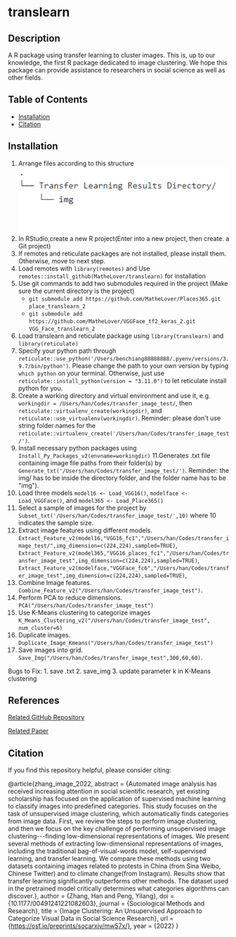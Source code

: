 # translearn

## Description

A R package using transfer learning to cluster images. This is, up to our knowledge, the first R package dedicated to image clustering. We hope this package can provide assistance to researchers in social science as well as other fields.

## Table of Contents
- [Installation](#installation)
- [Citation](#citation)

## Installation
1. Arrange files according to this structure 
![Alt text](Dir_Structure.png "Directory Structure")
2. In RStudio,create a new R project(Enter into a new project, then create. a Git project)
3. If remotes and reticulate packages are not installed, please install them. Otherwise, move to next step. 
4. Load remotes with `library(remotes)` and Use `remotes::install_github(MatheLover/translearn)` for installation 
5. Use git commands to add two submodules required in the project (Make sure the current directory is the project)
   - `git submodule add https://github.com/MatheLover/Places365.git place_translearn_2`
   - `git submodule add https://github.com/MatheLover/VGGFace_tf2_keras_2.git VGG_Face_translearn_2`
6. Load translearn and reticulate package using `library(translearn)` and `library(reticulate)`
7. Specify your python path through `reticulate::use_python('/Users/benchiang88888888/.pyenv/versions/3.9.7/bin/python')`. Please change the path to your own version by typing `which python` on your terminal. Otherwise, just use `reticulate::install_python(version = "3.11.0")` to let reticulate install python for you. 
8. Create a working directory and virtual environment and use it, e.g. `workingdir = /Users/han/Codes/transfer_image_test/`, then `reticulate::virtualenv_create(workingdir)`, and `reticulate::use_virtualenv(workingdir)`. Reminder: please don't use string folder names for the `reticulate::virtualenv_create('/Users/han/Codes/transfer_image_test/')`.
9. Install necessary python packages using `Install_Py_Packages_v2(envname=workingdir)`
11.Generates .txt file containing image file paths from their folder(s) by `Generate_txt('/Users/han/Codes/transfer_image_test/')`. Reminder: the img/ has to be inside the directory folder, and the folder name has to be "img").
12. Load three models `model16 <- Load_VGG16()`, `modelface <- Load_VGGFace()`, and `model365 <- Load_Place365()`
13. Select a sample of images for the project by `Subset_txt('/Users/han/Codes/transfer_image_test/',10)` where 10 indicates the sample size. 
14. Extract image features using different models. `Extract_Feature_v2(model16,"VGG16_fc1","/Users/han/Codes/transfer_image_test/",img_dimension=c(224,224),sampled=TRUE)`,
`Extract_Feature_v2(model365,"VGG16_places_fc1","/Users/han/Codes/transfer_image_test",img_dimension=c(224,224),sampled=TRUE)`,
`Extract_Feature_v2(modelface,"VGGFace_fc6","/Users/han/Codes/transfer_image_test",img_dimension=c(224,224),sampled=TRUE)`,
15. Combine Image features. `Combine_Feature_v2("/Users/han/Codes/transfer_image_test")`.
16. Perform PCA to reduce dimensions. `PCA("/Users/han/Codes/transfer_image_test")`
17. Use K-Means clustering to categorize images `K_Means_Clustering_v2("/Users/han/Codes/transfer_image_test", num_cluster=6)`
18. Duplicate images. `Duplicate_Image_Kmeans("/Users/han/Codes/transfer_image_test")`
19. Save images into grid. `Save_Img("/Users/han/Codes/transfer_image_test",300,60,60)`.


Bugs to Fix: 1. save .txt 2. save_img 3. update parameter k in K-Means clustering

## References
[Related GitHub Repository](https://github.com/yilangpeng/image-clustering)

[Related Paper](https://hanzhang.xyz/files/Image%20Clustering%20An%20Unsupervised%20Approach%20to%20Categorize%20Visual%20Data%20in%20Social%20Science%20Research.pdf)

## Citation
If you find this repository helpful, please consider citing:

  @article{zhang_image_2022,
 abstract = {Automated image analysis has received increasing attention in social scientific research, yet existing scholarship has focused on the application of supervised machine learning to classify images into predefined categories. This study focuses on the task of unsupervised image clustering, which automatically finds categories from image data. First, we review the steps to perform image clustering, and then we focus on the key challenge of performing unsupervised image clustering---finding low-dimensional representations of images. We present several methods of extracting low-dimensional representations of images, including the traditional bag-of-visual-words model, self-supervised learning, and transfer learning. We compare these methods using two datasets containing images related to protests in China (from Sina Weibo, Chinese Twitter) and to climate change(from Instagram). Results show that transfer learning significantly outperforms other methods. The dataset used in the pretrained model critically determines what categories algorithms can discover.},
 author = {Zhang, Han and Peng, Yilang},
 doi = {10.1177/00491241221082603},
 journal = {Sociological Methods and Research},
 title = {Image Clustering: An Unsupervised Approach to Categorize Visual Data in Social Science Research},
 url = {https://osf.io/preprints/socarxiv/mw57x/},
 year = {2022}
}









 
